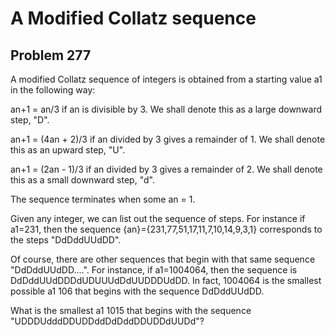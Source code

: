 #  A Modified Collatz sequence
## Problem 277



A modified Collatz sequence of integers is obtained from a starting value a1 in the following way:

an+1 = an/3 if an is divisible by 3. We shall denote this as a large downward step, "D".

an+1 = (4an + 2)/3 if an divided by 3 gives a remainder of 1. We shall denote this as an upward step, "U".


an+1 = (2an - 1)/3 if an divided by 3 gives a remainder of 2. We shall denote this as a small downward step, "d".




The sequence terminates when some an = 1.


Given any integer, we can list out the sequence of steps.
For instance if a1=231, then the sequence {an}={231,77,51,17,11,7,10,14,9,3,1} corresponds to the steps "DdDddUUdDD".


Of course, there are other sequences that begin with that same sequence "DdDddUUdDD....".
For instance, if a1=1004064, then the sequence is DdDddUUdDDDdUDUUUdDdUUDDDUdDD.
In fact, 1004064 is the smallest possible a1 106 that begins with the sequence DdDddUUdDD.


What is the smallest a1 1015 that begins with the sequence "UDDDUdddDDUDDddDdDddDDUDDdUUDd"?











